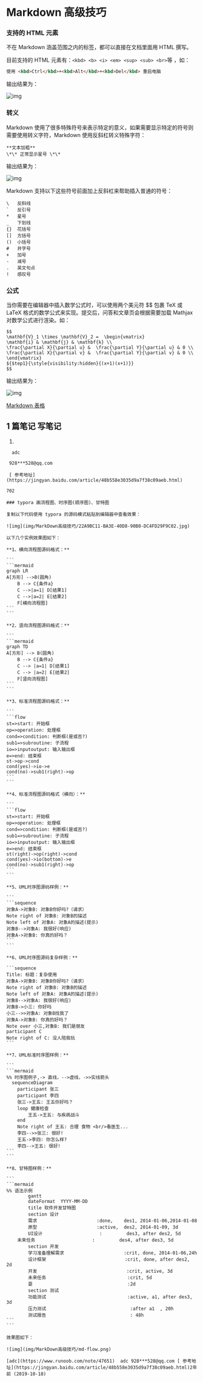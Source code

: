 # Markdown 高级技巧

### 支持的 HTML 元素

不在 Markdown 涵盖范围之内的标签，都可以直接在文档里面用 HTML 撰写。

目前支持的 HTML 元素有：`<kbd> <b> <i> <em> <sup> <sub> <br>`等 ，如：

```html
使用 <kbd>Ctrl</kbd>+<kbd>Alt</kbd>+<kbd>Del</kbd> 重启电脑
```

输出结果为：

![img](img/MarkDown高级技巧/81999271-F914-428D-B7BF-164BDC67CAAC.jpg)

### 转义

Markdown 使用了很多特殊符号来表示特定的意义，如果需要显示特定的符号则需要使用转义字符，Markdown 使用反斜杠转义特殊字符：

```
**文本加粗** 
\*\* 正常显示星号 \*\*
```

输出结果为：

![img](img/MarkDown高级技巧/CA0E0162-0C48-41CD-B57A-CB32A4287C02.jpg)

Markdown 支持以下这些符号前面加上反斜杠来帮助插入普通的符号：

```
\   反斜线
`   反引号
*   星号
_   下划线
{}  花括号
[]  方括号
()  小括号
#   井字号
+   加号
-   减号
.   英文句点
!   感叹号
```

### 公式

当你需要在编辑器中插入数学公式时，可以使用两个美元符 $$ 包裹 TeX 或 LaTeX 格式的数学公式来实现。提交后，问答和文章页会根据需要加载 Mathjax 对数学公式进行渲染。如：

```
$$
\mathbf{V}_1 \times \mathbf{V}_2 =  \begin{vmatrix} 
\mathbf{i} & \mathbf{j} & \mathbf{k} \\
\frac{\partial X}{\partial u} &  \frac{\partial Y}{\partial u} & 0 \\
\frac{\partial X}{\partial v} &  \frac{\partial Y}{\partial v} & 0 \\
\end{vmatrix}
${$tep1}{\style{visibility:hidden}{(x+1)(x+1)}}
$$
```

输出结果为：

![img](img/MarkDown高级技巧/1061D800-D44C-436D-A1EA-1CBDA95A5209.jpg)

 [Markdown 表格](https://www.runoob.com/markdown/md-table.html)

## 1 篇笔记 写笔记

1. 

      adc

     928***528@qq.com

     [ 参考地址](https://jingyan.baidu.com/article/48b558e3035d9a7f38c09aeb.html)

    702

    ### typora 画流程图、时序图(顺序图)、甘特图

    复制以下代码使用 typora 的源码模式粘贴到编辑器中查看效果：

    ![img](img/MarkDown高级技巧/22A9BC11-BA3E-40D8-90B0-DC4FD29F9C02.jpg)

    以下几个实例效果图如下：

    **1、横向流程图源码格式：**

    ```
    ​```mermaid
    graph LR
    A[方形] -->B(圆角)
        B --> C{条件a}
        C -->|a=1| D[结果1]
        C -->|a=2| E[结果2]
        F[横向流程图]
    ​```
    ```

    **2、竖向流程图源码格式：**

    ```
    ​```mermaid
    graph TD
    A[方形] --> B(圆角)
        B --> C{条件a}
        C --> |a=1| D[结果1]
        C --> |a=2| E[结果2]
        F[竖向流程图]
    ​```
    ```

    **3、标准流程图源码格式：**

    ```
    ​```flow
    st=>start: 开始框
    op=>operation: 处理框
    cond=>condition: 判断框(是或否?)
    sub1=>subroutine: 子流程
    io=>inputoutput: 输入输出框
    e=>end: 结束框
    st->op->cond
    cond(yes)->io->e
    cond(no)->sub1(right)->op
    ​```
    ```

    **4、标准流程图源码格式（横向）：**

    ```
    ​```flow
    st=>start: 开始框
    op=>operation: 处理框
    cond=>condition: 判断框(是或否?)
    sub1=>subroutine: 子流程
    io=>inputoutput: 输入输出框
    e=>end: 结束框
    st(right)->op(right)->cond
    cond(yes)->io(bottom)->e
    cond(no)->sub1(right)->op
    ​```
    ```

    **5、UML时序图源码样例：**

    ```
    ​```sequence
    对象A->对象B: 对象B你好吗?（请求）
    Note right of 对象B: 对象B的描述
    Note left of 对象A: 对象A的描述(提示)
    对象B-->对象A: 我很好(响应)
    对象A->对象B: 你真的好吗？
    ​```
    ```

    **6、UML时序图源码复杂样例：**

    ```sequence
    Title: 标题：复杂使用
    对象A->对象B: 对象B你好吗?（请求）
    Note right of 对象B: 对象B的描述
    Note left of 对象A: 对象A的描述(提示)
    对象B-->对象A: 我很好(响应)
    对象B->小三: 你好吗
    小三-->>对象A: 对象B找我了
    对象A->对象B: 你真的好吗？
    Note over 小三,对象B: 我们是朋友
    participant C
    Note right of C: 没人陪我玩
    ```

    **7、UML标准时序图样例：**

    ```
    ​```mermaid
    %% 时序图例子,-> 直线，-->虚线，->>实线箭头
      sequenceDiagram
        participant 张三
        participant 李四
        张三->王五: 王五你好吗？
        loop 健康检查
            王五->王五: 与疾病战斗
        end
        Note right of 王五: 合理 食物 <br/>看医生...
        李四-->>张三: 很好!
        王五->李四: 你怎么样?
        李四-->王五: 很好!
    ​```
    ```

    **8、甘特图样例：**

    ```
    ​```mermaid
    %% 语法示例
            gantt
            dateFormat  YYYY-MM-DD
            title 软件开发甘特图
            section 设计
            需求                      :done,    des1, 2014-01-06,2014-01-08
            原型                      :active,  des2, 2014-01-09, 3d
            UI设计                     :         des3, after des2, 5d
        未来任务                     :         des4, after des3, 5d
            section 开发
            学习准备理解需求                      :crit, done, 2014-01-06,24h
            设计框架                             :crit, done, after des2, 2d
            开发                                 :crit, active, 3d
            未来任务                              :crit, 5d
            耍                                   :2d
            section 测试
            功能测试                              :active, a1, after des3, 3d
            压力测试                               :after a1  , 20h
            测试报告                               : 48h
    ​```
    ```

    效果图如下：

    ![img](img/MarkDown高级技巧/md-flow.png)

    [adc](https://www.runoob.com/note/47651)  adc 928***528@qq.com [ 参考地址](https://jingyan.baidu.com/article/48b558e3035d9a7f38c09aeb.html)2年前 (2019-10-18)